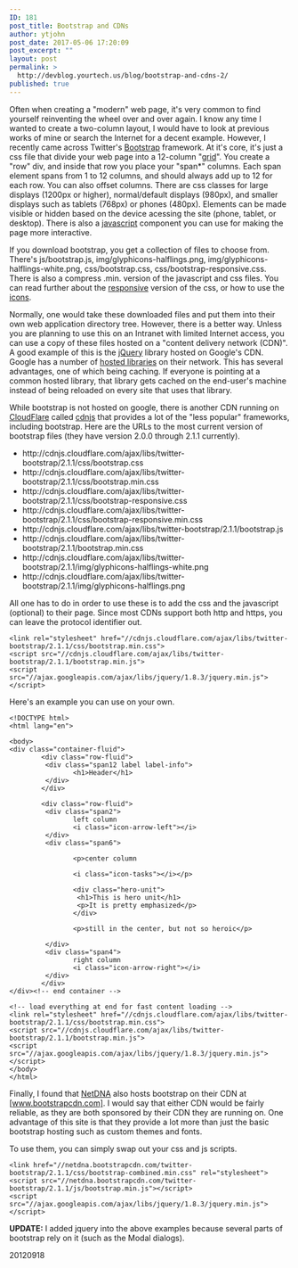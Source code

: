```yaml
---
ID: 181
post_title: Bootstrap and CDNs
author: ytjohn
post_date: 2017-05-06 17:20:09
post_excerpt: ""
layout: post
permalink: >
  http://devblog.yourtech.us/blog/bootstrap-and-cdns-2/
published: true
---
```

Often when creating a "modern" web page, it's very common to find yourself reinventing the wheel over and over again. I know any time I wanted to create a two-column layout, I would have to look at previous works of mine or search the Internet for a decent example. However, I recently came across Twitter's <a href="http://twitter.github.com/bootstrap/index.html" title="Twitter Bootstrap">Bootstrap</a> framework. At it's core, it's just a css file that divide your web page into a 12-column "<a href="http://twitter.github.com/bootstrap/scaffolding.html#grid">grid</a>". You create a "row" div, and inside that row you place your "span*" columns. Each span element spans from 1 to 12 columns, and should always add up to 12 for each row. You can also offset columns. There are css classes for large displays (1200px or higher), normal/default displays (980px), and smaller displays such as tablets (768px) or phones (480px). Elements can be made visible or hidden based on the device acessing the site (phone, tablet, or desktop). There is also a <a href="http://twitter.github.com/bootstrap/javascript.html" title="Bootstrap Javascript">javascript</a> component you can use for making the page more interactive.

If you download bootstrap, you get a collection of files to choose from. There's js/bootstrap.js, img/glyphicons-halflings.png, img/glyphicons-halflings-white.png, css/bootstrap.css, css/bootstrap-responsive.css. There is also a compress .min. version of the javascript and css files. You can read further about the <a href="http://twitter.github.com/bootstrap/scaffolding.html#responsive">responsive</a> version of the css, or how to use the <a href="http://twitter.github.com/bootstrap/base-css.html#icons">icons</a>.

Normally, one would take these downloaded files and put them into their own web application directory tree. However, there is a better way. Unless you are planning to use this on an Intranet with limited Internet access, you can use a copy of these files hosted on a "content delivery network (CDN)". A good example of this is the <a href="http://jquery.org/">jQuery</a> library hosted on Google's CDN. Google has a number of <a href="https://developers.google.com/speed/libraries/devguide">hosted libraries</a> on their network. This has several advantages, one of which being caching. If everyone is pointing at a common hosted library, that library gets cached on the end-user's machine instead of being reloaded on every site that uses that library.

While bootstrap is not hosted on google, there is another CDN running on <a href="http://www.cloudflare.com">CloudFlare</a> called <a href="http://cdnjs.com/">cdnjs</a> that provides a lot of the "less popular" frameworks, including bootstrap. Here are the URLs to the most current version of bootstrap files (they have version 2.0.0 through 2.1.1 currently).

<ul>
<li>http://cdnjs.cloudflare.com/ajax/libs/twitter-bootstrap/2.1.1/css/bootstrap.css</li>
<li>http://cdnjs.cloudflare.com/ajax/libs/twitter-bootstrap/2.1.1/css/bootstrap.min.css</li>
<li>http://cdnjs.cloudflare.com/ajax/libs/twitter-bootstrap/2.1.1/css/bootstrap-responsive.css</li>
<li>http://cdnjs.cloudflare.com/ajax/libs/twitter-bootstrap/2.1.1/css/bootstrap-responsive.min.css</li>
<li>http://cdnjs.cloudflare.com/ajax/libs/twitter-bootstrap/2.1.1/bootstrap.js</li>
<li>http://cdnjs.cloudflare.com/ajax/libs/twitter-bootstrap/2.1.1/bootstrap.min.css</li>
<li>http://cdnjs.cloudflare.com/ajax/libs/twitter-bootstrap/2.1.1/img/glyphicons-halflings-white.png</li>
<li>http://cdnjs.cloudflare.com/ajax/libs/twitter-bootstrap/2.1.1/img/glyphicons-halflings.png</li>
</ul>

All one has to do in order to use these is to add the css and the javascript (optional) to their page. Since most CDNs support both http and https, you can leave the protocol identifier out.

<pre><code>&lt;link rel="stylesheet" href="//cdnjs.cloudflare.com/ajax/libs/twitter-bootstrap/2.1.1/css/bootstrap.min.css"&gt;
&lt;script src="//cdnjs.cloudflare.com/ajax/libs/twitter-bootstrap/2.1.1/bootstrap.min.js"&gt;
&lt;script src="//ajax.googleapis.com/ajax/libs/jquery/1.8.3/jquery.min.js"&gt;&lt;/script&gt;
</code></pre>

Here's an example you can use on your own.

<pre><code>&lt;!DOCTYPE html&gt;
&lt;html lang="en"&gt;

&lt;body&gt;
&lt;div class="container-fluid"&gt;
        &lt;div class="row-fluid"&gt;
         &lt;div class="span12 label label-info"&gt;
                &lt;h1&gt;Header&lt;/h1&gt;
         &lt;/div&gt;
        &lt;/div&gt;

        &lt;div class="row-fluid"&gt;
         &lt;div class="span2"&gt;
                left column
                &lt;i class="icon-arrow-left"&gt;&lt;/i&gt;
         &lt;/div&gt;
         &lt;div class="span6"&gt;

                &lt;p&gt;center column

                &lt;i class="icon-tasks"&gt;&lt;/i&gt;&lt;/p&gt;

                &lt;div class="hero-unit"&gt;
                 &lt;h1&gt;This is hero unit&lt;/h1&gt;
                 &lt;p&gt;It is pretty emphasized&lt;/p&gt;
                &lt;/div&gt;

                &lt;p&gt;still in the center, but not so heroic&lt;/p&gt;

         &lt;/div&gt;
         &lt;div class="span4"&gt;
                right column
                &lt;i class="icon-arrow-right"&gt;&lt;/i&gt;
         &lt;/div&gt;
        &lt;/div&gt;
&lt;/div&gt;&lt;!-- end container --&gt;

&lt;!-- load everything at end for fast content loading --&gt;
&lt;link rel="stylesheet" href="//cdnjs.cloudflare.com/ajax/libs/twitter-bootstrap/2.1.1/css/bootstrap.min.css"&gt;
&lt;script src="//cdnjs.cloudflare.com/ajax/libs/twitter-bootstrap/2.1.1/bootstrap.min.js"&gt;
&lt;script src="//ajax.googleapis.com/ajax/libs/jquery/1.8.3/jquery.min.js"&gt;&lt;/script&gt;
&lt;/body&gt;
&lt;/html&gt;
</code></pre>

Finally, I found that <a href="http://www.netdna.com/">NetDNA</a> also hosts bootstrap on their CDN at [www.bootstrapcdn.com]. I would say that either CDN would be fairly reliable, as they are both sponsored by their CDN they are running on. One advantage of this site is that they provide a lot more than just the basic bootstrap hosting such as custom themes and fonts.

To use them, you can simply swap out your css and js scripts.

<pre><code>&lt;link href="//netdna.bootstrapcdn.com/twitter-bootstrap/2.1.1/css/bootstrap-combined.min.css" rel="stylesheet"&gt;
&lt;script src="//netdna.bootstrapcdn.com/twitter-bootstrap/2.1.1/js/bootstrap.min.js"&gt;&lt;/script&gt;
&lt;script src="//ajax.googleapis.com/ajax/libs/jquery/1.8.3/jquery.min.js"&gt;&lt;/script&gt;
</code></pre>

<strong>UPDATE:</strong> I added jquery into the above examples because several parts of bootstrap rely on it (such as the Modal dialogs).

20120918